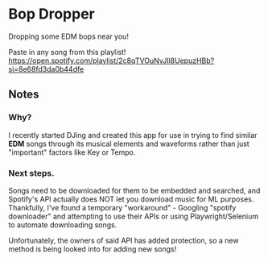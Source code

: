 # Bop Dropper
Dropping some EDM bops near you!

Paste in any song from this playlist!
https://open.spotify.com/playlist/2c8qTVOuNvJIl8UepuzHBb?si=8e68fd3da0b44dfe

## Notes

### Why? 
I recently started DJing and created this app for use in trying to find similar **EDM** songs through its musical elements and waveforms rather than just "important" factors like Key or Tempo.

### Next steps.
Songs need to be downloaded for them to be embedded and searched, and Spotify's API actually does NOT let you download music for ML purposes. Thankfully, I've found a temporary "workaround" - Googling "spotify downloader" and attempting to use their APIs or using Playwright/Selenium to automate downloading songs.

Unfortunately, the owners of said API has added protection, so a new method is being looked into for adding new songs!

